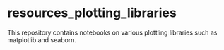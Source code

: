 # resources_plotting_libraries
This repository contains notebooks on various plottling libraries such as matplotlib and seaborn.
